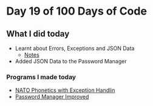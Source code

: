 # Day 19 of 100 Days of Code

## What I did today

- Learnt about Errors, Exceptions and JSON Data
  - [Notes](main.py)
- Added JSON Data to the Password Manager

### Programs I made today

- [NATO Phonetics with Exception Handlin](NATO_Exception/main.py)
- [Password Manager Improved](passwordManager/main.py)
